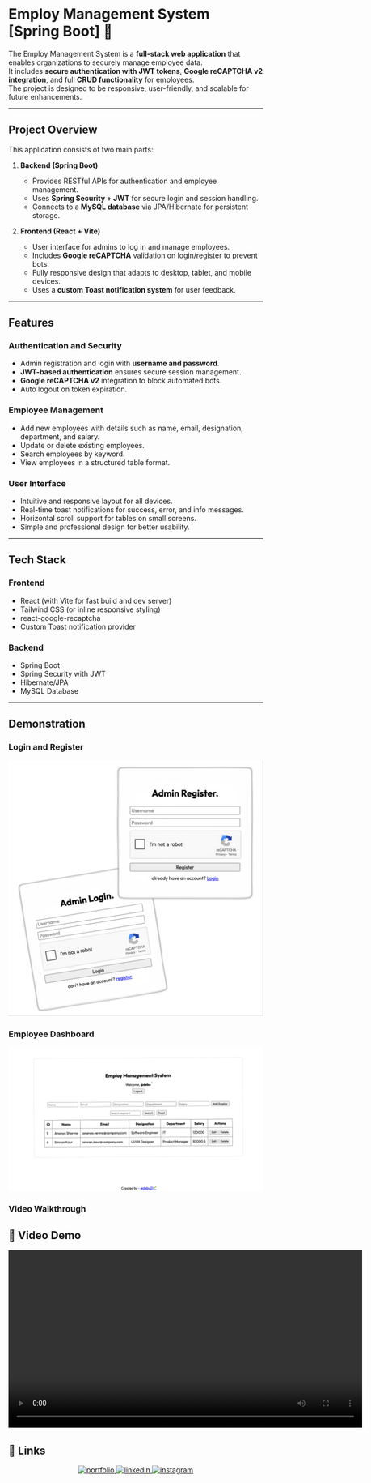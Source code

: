 # Employ Management System [Spring Boot] 🌱

 
The Employ Management System is a **full-stack web application** that enables organizations to securely manage employee data.  
It includes **secure authentication with JWT tokens**, **Google reCAPTCHA v2 integration**, and full **CRUD functionality** for employees.  
The project is designed to be responsive, user-friendly, and scalable for future enhancements.

---

## Project Overview

This application consists of two main parts:

1. **Backend (Spring Boot)**
   - Provides RESTful APIs for authentication and employee management.
   - Uses **Spring Security + JWT** for secure login and session handling.
   - Connects to a **MySQL database** via JPA/Hibernate for persistent storage.

2. **Frontend (React + Vite)**
   - User interface for admins to log in and manage employees.
   - Includes **Google reCAPTCHA** validation on login/register to prevent bots.
   - Fully responsive design that adapts to desktop, tablet, and mobile devices.
   - Uses a **custom Toast notification system** for user feedback.

---

## Features

### Authentication and Security
- Admin registration and login with **username and password**.
- **JWT-based authentication** ensures secure session management.
- **Google reCAPTCHA v2** integration to block automated bots.
- Auto logout on token expiration.

### Employee Management
- Add new employees with details such as name, email, designation, department, and salary.
- Update or delete existing employees.
- Search employees by keyword.
- View employees in a structured table format.

### User Interface
- Intuitive and responsive layout for all devices.
- Real-time toast notifications for success, error, and info messages.
- Horizontal scroll support for tables on small screens.
- Simple and professional design for better usability.

---

## Tech Stack

### Frontend
- React (with Vite for fast build and dev server)
- Tailwind CSS (or inline responsive styling)
- react-google-recaptcha
- Custom Toast notification provider

### Backend
- Spring Boot
- Spring Security with JWT
- Hibernate/JPA
- MySQL Database

---
## Demonstration

### Login and Register
![Login Page](https://raw.githubusercontent.com/debapriyo007/EMS-using-java/refs/heads/main/frontend-using-react/src/assets/demo-sc/Login_And_Register.jpg)

### Employee Dashboard
![Dashboard](https://raw.githubusercontent.com/debapriyo007/EMS-using-java/refs/heads/main/frontend-using-react/src/assets/demo-sc/Dashboard.jpg)

### Video Walkthrough
## 🎥 Video Demo
<video src="./frontend-using-react/src/assets/demo-sc/EMS_DEMO.mp4" controls width="700"></video>



## 🔗 Links
<p align="center">
  <a href="https://katherineoelsner.com/">
    <img src="https://img.shields.io/badge/my_portfolio-000?style=for-the-badge&logo=ko-fi&logoColor=white" alt="portfolio"/>
  </a>
  <a href="https://www.linkedin.com/">
    <img src="https://img.shields.io/badge/linkedin-0A66C2?style=for-the-badge&logo=linkedin&logoColor=white" alt="linkedin"/>
  </a>
  <a href="https://instagram.com/">
    <img src="https://img.shields.io/badge/instagram-E4405F?style=for-the-badge&logo=instagram&logoColor=white" alt="instagram"/>
  </a>
</p>






